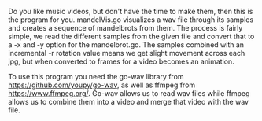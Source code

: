 Do you like music videos, but don't have the time to make them, then this is the program for you. mandelVis.go visualizes a wav file through its samples and creates a sequence of mandelbrots from them. The process is fairly simple, we read the different samples from the given file and convert that to a -x and -y option for the mandelbrot.go. The samples combined with an incremental -r rotation value means we get slight movement across each jpg, but when converted to frames for a video becomes an animation. 

To use this program you need the go-wav library from https://github.com/youpy/go-wav, as well as ffmpeg from https://www.ffmpeg.org/. Go-wav allows us to read wav files while ffmpeg allows us to combine them into a video and merge that video with the wav file.
